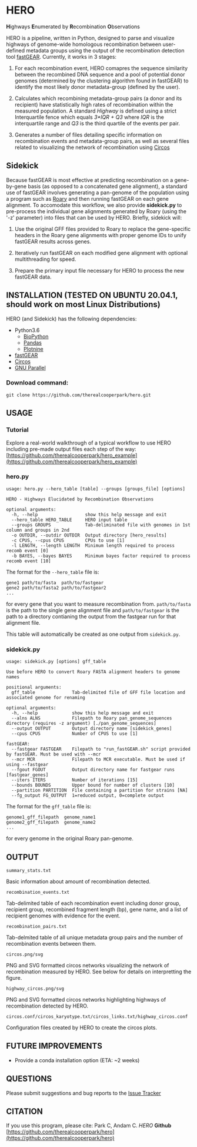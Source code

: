 # HERO
**H**ighways **E**numerated by **R**ecombination **O**bservations

HERO is a pipeline, written in Python, designed to parse and visualize highways of genome-wide homologous recombination between user-defined metadata groups using the output of the recombination detection tool [fastGEAR](https://pubmed.ncbi.nlm.nih.gov/28199698/). Currently, it works in 3 stages:

1) For each recombination event, HERO comapres the sequence similarity between the recombined DNA sequence and a pool of potential donor genomes (determined by the clustering algorithm found in fastGEAR) to identify the most likely donor metadata-group (defined by the user).

2) Calculates which recombining metadata-group pairs (a donor and its recipient) have statistically high rates of recombination within the measured population. A standard *Highway* is defined using a strict Interquartile fence which equals *3\*IQR + Q3* where *IQR* is the interquartile range and *Q3* is the third quartile of the events per pair.

3) Generates a number of files detailing specific information on recombination events and metadata-group pairs, as well as several files related to visualizing the network of recombination using [Circos](http://circos.ca/)
  
## Sidekick

Because fastGEAR is most effective at predicting recombination on a gene-by-gene basis (as opposed to a concatenated gene alignment), a standard use of fastGEAR involves generating a pan-genome of the population using a program such as [Roary](http://github.com/sanger-pathogens/Roary) and then running fastGEAR on each gene alignment. To accomodate this workflow, we also provide **sidekick.py** to pre-process the individual gene alignments generated by Roary (using the '-z' parameter) into files that can be used by HERO. Briefly, sidekick will:

1) Use the original GFF files provided to Roary to replace the gene-specific headers in the Roary gene alignments with proper genome IDs to unify fastGEAR results across genes.

2) Iteratively run fastGEAR on each modified gene alignment with optional multithreading for speed.

3) Prepare the primary input file necessary for HERO to process the new fastGEAR data.


## INSTALLATION (TESTED ON UBUNTU 20.04.1, should work on most Linux Distributions)
HERO (and Sidekick) has the following dependencies:
- Python3.6
    - [BioPython](https://github.com/biopython/biopython)
    - [Pandas](https://pandas.pydata.org/docs/getting_started/install.html)
    - [Plotnine](https://plotnine.readthedocs.io/en/stable/)
- [fastGEAR](https://pubmed.ncbi.nlm.nih.gov/28199698/)
- [Circos](http://circos.ca/)
- [GNU Parallel](https://www.gnu.org/software/parallel/)

### Download command:
`git clone https://github.com/therealcooperpark/hero.git`

## USAGE

### Tutorial
Explore a real-world walkthrough of a typical workflow to use HERO including pre-made output files each step of the way:
[https://github.com/therealcooperpark/hero_example](https://github.com/therealcooperpark/hero_example)

### hero.py

```
usage: hero.py --hero_table [table] --groups [groups_file] [options]

HERO - Highways Elucidated by Recombination Observations

optional arguments:
  -h, --help                  show this help message and exit
  --hero_table HERO_TABLE     HERO input table
  --groups GROUPS             Tab-deliminated file with genomes in 1st column and groups in 2nd
  -o OUTDIR, --outdir OUTDIR  Output directory [hero_results]
  -c CPUS, --cpus CPUS        CPUs to use [1]
  -l LENGTH, --length LENGTH  Minimum length required to process recomb event [0]
  -b BAYES, --bayes BAYES     Minimum bayes factor required to process recomb event [10]
```

The format for the `--hero_table` file is:

```
gene1 path/to/fasta  path/to/fastgear
gene2 path/to/fasta2 path/to/fastgear2
...
```
for every gene that you want to measure recombination from. `path/to/fasta` is the path to the single gene alignment file and `path/to/fastgear` is the path to a directory contianing the output from the fastgear run for that alignment file.

This table will automatically be created as one output from `sidekick.py`.
### sidekick.py
```
usage: sidekick.py [options] gff_table

Use before HERO to convert Roary FASTA alignment headers to genome names

positional arguments:
  gff_table              Tab-delimited file of GFF file location and associated genome for renaming

optional arguments:
  -h, --help             show this help message and exit
  --alns ALNS            Filepath to Roary pan_genome_sequences directory (requires -z argument) [./pan_genome_sequences]
  --output OUTPUT        Output directory name [sidekick_genes]
  --cpus CPUS            Number of CPUS to use [1]

fastGEAR:
  --fastgear FASTGEAR    Filepath to "run_fastGEAR.sh" script provided by fastGEAR. Must be used with --mcr
  --mcr MCR              Filepath to MCR executable. Must be used if using --fastgear
  --fgout FGOUT          Output directory name for fastgear runs [fastgear_genes]
  --iters ITERS          Number of iterations [15]
  --bounds BOUNDS        Upper bound for number of clusters [10]
  --partition PARTITION  File containing a partition for strains [NA]
  --fg_output FG_OUTPUT  1=reduced output, 0=complete output
```

The format for the `gff_table` file is:
```
genome1_gff_filepath  genome_name1
genome2_gff_filepath  genome_name2
...
```
for every genome in the original Roary pan-genome.

## OUTPUT
`summary_stats.txt`

Basic information about amount of recombination detected.

`recombination_events.txt`

Tab-delimited table of each recombination event including donor group, recipient group, recombined fragment length (bp), gene name, and a list of recipient genomes with evidence for the event.

`recombination_pairs.txt`

Tab-delmited table of all unique metadata group pairs and the number of recombination events between them.

`circos.png/svg`

PNG and SVG formatted circos networks visualizing the network of recombination measured by HERO. See below for details on interpretting the figure.

`highway_circos.png/svg`

PNG and SVG formatted circos networks highlighting highways of recombination detected by HERO.

`circos.conf/circos_karyotype.txt/circos_links.txt/highway_circos.conf`

Configuration files created by HERO to create the circos plots.


## FUTURE IMPROVEMENTS
- Provide a conda installation option (ETA: ~2 weeks)


## QUESTIONS
Please submit suggestions and bug reports to the [Issue Tracker](https://github.com/therealcooperpark/hero/issues)


## CITATION
If you use this program, please cite:
Park C, Andam C. *HERO* **Github** [https://github.com/therealcooperpark/hero](https://github.com/therealcooperpark/hero)

